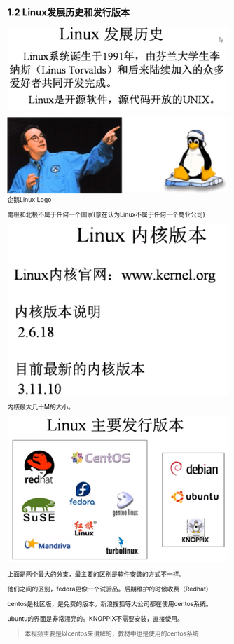 ## 1.2 Linux发展历史和发行版本

![image-20200519091701272](images/image-20200519091701272.png)

![image-20200519092117909](images/image-20200519092117909.png)企鹅Linux Logo

南极和北极不属于任何一个国家(意在认为Linux不属于任何一个商业公司)

![image-20200519092306499](images/image-20200519092306499.png)

内核最大几十M的大小。

![image-20200519092554156](images/image-20200519092554156.png)

上面是两个最大的分支，最主要的区别是软件安装的方式不一样。

他们之间的区别，fedora更像一个试验品。后期维护的时候收费（Redhat）

centos是社区版，是免费的版本。新浪搜狐等大公司都在使用centos系统。

ubuntu的界面是非常漂亮的。KNOPPIX不需要安装，直接使用。

> 本视频主要是以centos来讲解的，教材中也是使用的centos系统





